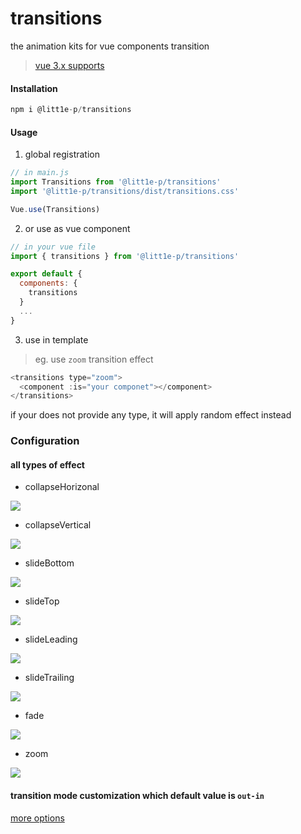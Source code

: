 # transitions

the animation kits for vue components transition

> [vue 3.x supports](https://github.com/litt1e-p/transitions/tree/next)

#### Installation

```js
npm i @litt1e-p/transitions
```

#### Usage

1. global registration

```js
// in main.js
import Transitions from '@litt1e-p/transitions'
import '@litt1e-p/transitions/dist/transitions.css'

Vue.use(Transitions)
```

2. or use as vue component

```js
// in your vue file
import { transitions } from '@litt1e-p/transitions'

export default {
  components: {
    transitions
  }
  ...
}
```

3. use in template

> eg. use `zoom` transition effect

```js
<transitions type="zoom">
  <component :is="your componet"></component>
</transitions>
```

if your does not provide any type, it will apply random effect instead

### Configuration

#### all types of effect

- collapseHorizonal

![](./screenshots/collapseHorizonal.gif)  

- collapseVertical

![](./screenshots/collapseVertical.gif) 

- slideBottom

![](./screenshots/slideBottom.gif) 

- slideTop

![](./screenshots/slideTop.gif) 

- slideLeading

![](./screenshots/slideLeading.gif) 

- slideTrailing

![](./screenshots/slideTrailing.gif) 

- fade

![](./screenshots/fade.gif) 

- zoom

![](./screenshots/zoom.gif) 

#### transition mode customization which default value is `out-in`

[more options](https://vuejs.org/guide/built-ins/transition.html#transition-modes)